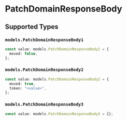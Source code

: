# PatchDomainResponseBody


## Supported Types

### `models.PatchDomainResponseBody1`

```typescript
const value: models.PatchDomainResponseBody1 = {
  moved: false,
};
```

### `models.PatchDomainResponseBody2`

```typescript
const value: models.PatchDomainResponseBody2 = {
  moved: true,
  token: "<value>",
};
```

### `models.PatchDomainResponseBody3`

```typescript
const value: models.PatchDomainResponseBody3 = {};
```

